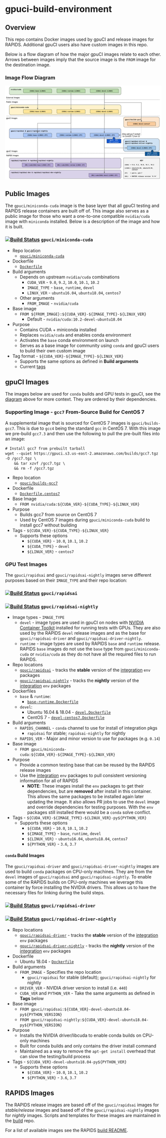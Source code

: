 # gpuci-build-environment

## Overview

This repo contains Docker images used by gpuCI and release images for RAPIDS.
Additional gpuCI users also have custom images in this repo.

Below is a flow diagram of how the major gpuCI images relate to each other.
Arrows between images imply that the source image is the `FROM` image for the
destination image.

### Image Flow Diagram

![gpuCI images and relations](gpuci-images.png)

## Public Images

The `gpuci/miniconda-cuda` image is the base layer that all gpuCI testing and
RAPIDS release containers are built off of. This image also serves as a public
image for those who want a one-to-one compatible `nvidia/cuda` image with
`miniconda` installed. Below is a description of the image and how it is built.

### [![Build Status](https://gpuci.gpuopenanalytics.com/buildStatus/icon?job=gpuci%2Fdocker%2Fgpuci%2Fminiconda-cuda)](https://gpuci.gpuopenanalytics.com/job/gpuci/job/docker/job/gpuci/job/miniconda-cuda/) `gpuci/miniconda-cuda` 

- Repo location
  - [`gpuci/miniconda-cuda`](https://hub.docker.com/r/gpuci/miniconda-cuda/tags) 
- Dockerfile
  - [`Dockerfile`](miniconda-cuda/Dockerfile)
- Build arguments
  - Depends on upstream `nvidia/cuda` combinations
    - `CUDA_VER` - `9.0`, `9.2`, `10.0`, `10.1`, `10.2`
    - `IMAGE_TYPE` - `base`, `runtime`, `devel`
    - `LINUX_VER` - `ubuntu16.04`, `ubuntu18.04`, `centos7`
  - Other arguments
    - `FROM_IMAGE` - `nvidia/cuda`
- Base image
  - `FROM ${FROM_IMAGE}:${CUDA_VER}-${IMAGE_TYPE}-${LINUX_VER}`
    - Default - `nvidia/cuda:10.2-devel-ubuntu18.04`
- Purpose
  - Contains CUDA + miniconda installed
  - Replaces `nvidia/cuda` and enables conda environment
  - Activates the `base` conda environment on launch
  - Serves as a base image for community using `conda` and gpuCI users to
  build their own custom image
- Tag format - `${CUDA_VER}-${IMAGE_TYPE}-${LINUX_VER}`
  - Supports the same options as defined in **Build arguments**
  - Current [tags](https://hub.docker.com/r/gpuci/miniconda-cuda/tags)

## gpuCI Images

The images below are used for `conda` builds and GPU tests in gpuCI, see the
[diagram](#image-flow-diagram) above for more context. They are ordered by their
dependencies.

### Supporting Image - `gcc7` From-Source Build for CentOS 7

A supplemental image that is sourced for CentOS 7 images is `gpuci/builds-gcc7`.
This is due to `gcc4` being the standard `gcc` in CentOS 7. With this image we
pre-build `gcc7.3` and then use the following to pull the pre-built files into
an image:

```
# Install gcc7 from prebuilt tarball
wget --quiet https://gpuci.s3.us-east-2.amazonaws.com/builds/gcc7.tgz -O /gcc7.tgz \
    && tar xzvf /gcc7.tgz \
    && rm -f /gcc7.tgz
```

- Repo location
  - [`gpuci/builds-gcc7`](https://hub.docker.com/r/gpuci/builds-gcc7/tags)
- Dockerfile
  - [`Dockerfile.centos7`](builds-gcc7/Dockerfile.centos7)
- Base Image
  - `FROM nvidia/cuda:${CUDA_VER}-${CUDA_TYPE}-${LINUX_VER}`
- Purpose
  - Builds gcc7 from source on CentOS 7
  - Used by CentOS 7 images during `gpuci/miniconda-cuda` build to install gcc7 without building
- Tags - `${CUDA_VER}-${CUDA_TYPE}-${LINUX_VER}`
  - Supports these options
    - `${CUDA_VER}` - `10.0`, `10.1`, `10.2`
    - `${CUDA_TYPE}` - `devel`
    - `${LINUX_VER}` - `centos7`

### GPU Test Images

The `gpuci/rapidsai` and `gpuci/rapidsai-nightly` images serve different
purposes based on their `IMAGE_TYPE` and their repo location:

### [![Build Status](https://gpuci.gpuopenanalytics.com/buildStatus/icon?job=gpuci%2Fdocker%2Fgpuci%2Frapidsai)](https://gpuci.gpuopenanalytics.com/job/gpuci/job/docker/job/gpuci/job/rapidsai/) `gpuci/rapidsai`
### [![Build Status](https://gpuci.gpuopenanalytics.com/buildStatus/icon?job=gpuci%2Fdocker%2Fgpuci%2Frapidsai-nightly)](https://gpuci.gpuopenanalytics.com/job/gpuci/job/docker/job/gpuci/job/rapidsai-nightly/) `gpuci/rapidsai-nightly`

- Image types - `IMAGE_TYPE`
  - `devel` - image types are used in gpuCI on nodes with [NVIDIA Container Toolkit](https://github.com/NVIDIA/nvidia-docker)
installed for running tests with GPUs. They are also used by the RAPIDS `devel`
release images and as the base for `gpuci/rapidsai-driver` and `gpuci/rapidsai-driver-nightly`.
  - `runtime` - image types are used by RAPIDS `base` and `runtime` release.
  RAPIDS `base` images do not use the `base` type from `gpuci/miniconda-cuda` or
  `nvidia/cuda` as they do not have all the required files to run RAPIDS.
- Repo locations
  - [`gpuci/rapidsai`](https://hub.docker.com/r/gpuci/rapidsai/tags) - tracks the **stable** version of the [integration](https://github.com/rapidsai/integration/tree/branch-0.14/conda/recipes) `env` packages
  - [`gpuci/rapidsai-nightly`](https://hub.docker.com/r/gpuci/rapidsai-nightly/tags) - tracks the **nightly** version of the [integration](https://github.com/rapidsai/integration/tree/branch-0.14/conda/recipes) `env` packages
- Dockerfiles
  - `base` & `runtime`:
    - [`base-runtime.Dockerfile`](rapidsai/base-runtime.Dockerfile)
  - `devel`:
    - Ubuntu 16.04 & 18.04 - [`devel.Dockerfile`](rapidsai/devel.Dockerfile)
    - CentOS 7 - [`devel-centos7.Dockerfile`](rapidsai/devel-centos7.Dockerfile)
- Build arguments
  - `RAPIDS_CHANNEL` - `conda` channel to use for install of integration pkgs
    - `rapidsai` for stable; `rapidsai-nightly` for nightly
  - `RAPIDS_VER` - Major and minor version to use for packages (e.g. `0.14`)
- Base image
  - `FROM gpuci/miniconda-cuda:${CUDA_VER}-${IMAGE_TYPE}-${LINUX_VER}`
- Purpose
  - Provide a common testing base that can be reused by the RAPIDS release images
  - Use the [integration](https://github.com/rapidsai/integration/tree/branch-0.14/conda/recipes) `env` packages to pull consistent versioning information for all of RAPIDS
    - **NOTE**: These images install the `env` packages to get their
    dependencies, but are **removed** after install in this container. This
    allows the same packages to be installed again later updating the image. It
    also allows PR jobs to use the `devel` image and override dependencies for
    testing purposes. With the `env` packages still installed there would be a
    `conda` solve conflict.
- Tags - `${CUDA_VER}-${IMAGE_TYPE}-${LINUX_VER}-py${PYTHON_VER}`
  - Supports these options
    - `${CUDA_VER}` - `10.0`, `10.1`, `10.2`
    - `${IMAGE_TYPE}` - `base`, `runtime`, `devel`
    - `${LINUX_VER}` - `ubuntu16.04`, `ubuntu18.04`, `centos7`
    - `${PYTHON_VER}` - `3.6`, `3.7`

#### `conda` Build Images

The `gpuci/rapidsai-driver` and `gpuci/rapidsai-driver-nightly` images are used
to build `conda` packages on CPU-only machines. They are from the `devel`
images of `gpuci/rapidsai` and `gpuci/rapidsai-nightly`. To enable some of the
RAPIDS builds on CPU-only machines we leverage this container by force
installing the NVIDIA drivers. This allows us to have the necessary files for
linking during the build steps.

### [![Build Status](https://gpuci.gpuopenanalytics.com/buildStatus/icon?job=gpuci%2Fdocker%2Fgpuci%2Frapidsai-driver)](https://gpuci.gpuopenanalytics.com/job/gpuci/job/docker/job/gpuci/job/rapidsai-driver/) `gpuci/rapidsai-driver`
### [![Build Status](https://gpuci.gpuopenanalytics.com/buildStatus/icon?job=gpuci%2Fdocker%2Fgpuci%2Frapidsai-driver-nightly)](https://gpuci.gpuopenanalytics.com/job/gpuci/job/docker/job/gpuci/job/rapidsai-driver-nightly/) `gpuci/rapidsai-driver-nightly`

- Repo locations
  - [`gpuci/rapidsai-driver`](https://hub.docker.com/r/gpuci/rapidsai-driver/tags) - tracks the **stable** version of the [integration](https://github.com/rapidsai/integration/tree/branch-0.14/conda/recipes) `env` packages
  - [`gpuci/rapidsai-driver-nightly`](https://hub.docker.com/r/gpuci/rapidsai-driver-nightly/tags) - tracks the **nightly** version of the [integration](https://github.com/rapidsai/integration/tree/branch-0.14/conda/recipes) `env` packages
- Dockerfile
  - Ubuntu 18.04 - [`Dockerfile`](rapidsai-driver/Dockerfile)
- Build arguments
  - `FROM_IMAGE` - Specifies the repo location
    - `gpuci/rapidsai` for stable (default); `gpuci/rapidsai-nightly` for nightly
  - `DRIVER_VER` - NVIDIA driver version to install (i.e. `440`)
  - `CUDA_VER` and `PYTHON_VER` - Take the same arguments as defined in **Tags** below
- Base image
  - `FROM gpuci/rapidsai:${CUDA_VER}-devel-ubuntu18.04-py${PYTHON_VERSION}`
  - `FROM gpuci/rapidsai-nightly:${CUDA_VER}-devel-ubuntu18.04-py${PYTHON_VERSION}`
- Purpose
  - Installs the NVIDIA driver/libcuda to enable conda builds on CPU-only machines
  - Built for conda builds and only contains the driver install command
  - Maintained as a way to remove the `apt-get install` overhead that can slow the testing/build process
- Tags - `${CUDA_VER}-devel-ubuntu18.04-py${PYTHON_VER}`
  - Supports these options
    - `${CUDA_VER}` - `10.0`, `10.1`, `10.2`
    - `${PYTHON_VER}` - `3.6`, `3.7`

## RAPIDS Images

The RAPIDS release images are based off of the `gpuci/rapidsai` images for
*stable/release* images and based off of the `gpuci/rapidsai-nightly` images for
*nightly* images. Scripts and templates for these images are maintained in the
[build](https://github.com/rapidsai/build) repo.

For a list of available images see the RAPIDS [build README](https://github.com/rapidsai/build#image-types).

